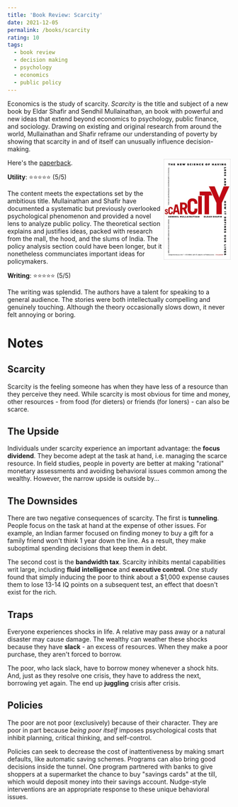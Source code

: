 ```yaml
---
title: 'Book Review: Scarcity'
date: 2021-12-05
permalink: /books/scarcity
rating: 10
tags:
  - book review
  - decision making
  - psychology
  - economics
  - public policy
---
```


Economics is the study of scarcity. *Scarcity* is the title and subject of a new book by Eldar Shafir and Sendhil Mullainathan, an book with powerful and new ideas that extend beyond economics to psychology, public finance, and sociology. Drawing on existing and original research from around the world, Mullainathan and Shafir reframe our understanding of poverty by showing that scarcity in and of itself can unusually influence decision-making.

<img align="right" width="30%" src="/images/books/scarcity.jpeg">

Here's the [paperback](https://www.amazon.com/Scarcity-Having-Little-Means-Much-ebook/dp/B00BMKOO6S).

**Utility**: ⭐⭐⭐⭐⭐ (5/5)

The content meets the expectations set by the ambitious title. Mullainathan and Shafir have documented a systematic but previously overlooked psychological phenomenon and provided a novel lens to analyze public policy. The theoretical section explains and justifies ideas, packed with research from the mall, the hood, and the slums of India. The policy analysis section could have been longer, but it nonetheless communciates important ideas for policymakers.

**Writing**: ⭐⭐⭐⭐⭐ (5/5)

The writing was splendid. The authors have a talent for speaking to a general audience. The stories were both intellectually compelling and genuinely touching. Although the theory occasionally slows down, it never felt annoying or boring.

Notes
===

## Scarcity

Scarcity is the feeling someone has when they have less of a resource than they perceive they need. While scarcity is most obvious for time and money, other resources - from food (for dieters) or friends (for loners) - can also be scarce.

## The Upside

Individuals under scarcity experience an important advantage: the **focus dividend**. They become adept at the task at hand, i.e. managing the scarce resource. In field studies, people in poverty are better at making "rational" monetary assessments and avoiding behavioral issues common among the wealthy. However, the narrow upside is outside by...

## The Downsides

There are two negative consequences of scarcity. The first is **tunneling**. People focus on the task at hand at the expense of other issues. For example, an Indian farmer focused on finding money to buy a gift for a family friend won't think 1 year down the line. As a result, they make suboptimal spending decisions that keep them in debt.

The second cost is the **bandwidth tax**. Scarcity inhibits mental capabilities writ large, including **fluid intelligence** and **executive control**. One study found that simply inducing the poor to think about a $1,000 expense causes them to lose 13-14 IQ points on a subsequent test, an effect that doesn't exist for the rich.

## Traps

Everyone experiences shocks in life. A relative may pass away or a natural disaster may cause damage. The wealthy can weather these shocks because they have **slack** - an excess of resources. When they make a poor purchase, they aren't forced to borrow.

The poor, who lack slack, have to borrow money whenever a shock hits. And, just as they resolve one crisis, they have to address the next, borrowing yet again. The end up **juggling** crisis after crisis.

## Policies

The poor are not poor (exclusively) because of their character. They are poor in part because *being poor itself* imposes psychological costs that inhibit planning, critical thinking, and self-control.

Policies can seek to decrease the cost of inattentiveness by making smart defaults, like automatic saving schemes. Programs can also bring good decisions inside the tunnel. One program partnered with banks to give shoppers at a supermarket the chance to buy "savings cards" at the till, which would deposit money into their savings account. Nudge-style interventions are an appropriate response to these unique behavioral issues.